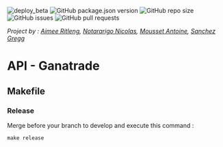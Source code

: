 ![deploy_beta](https://github.com/Ganatrade/api/workflows/deploy_beta/badge.svg?branch=develop)
![GitHub package.json version](https://img.shields.io/github/package-json/v/Ganatrade/Api)
![GitHub repo size](https://img.shields.io/github/repo-size/ganatrade/api)
![GitHub issues](https://img.shields.io/github/issues-raw/ganatrade/api)
![GitHub pull requests](https://img.shields.io/github/issues-pr-raw/ganatrade/api)

_Project by : 
[Aimee Ritleng](https://github.com/Aimee-RTLNG), 
[Notararigo Nicolas](https://github.com/Neerfix), 
[Mousset Antoine](https://github.com/nrgix2), 
[Sanchez Gregg](https://github.com/Arty3P)_
# API - Ganatrade

## Makefile

### Release
Merge before your branch to develop and execute this command :
```
make release
```
